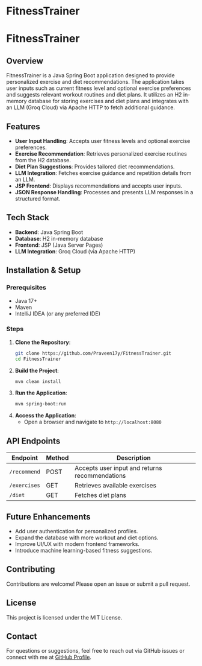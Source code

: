 # FitnessTrainer

# FitnessTrainer

## Overview
FitnessTrainer is a Java Spring Boot application designed to provide personalized exercise and diet recommendations. The application takes user inputs such as current fitness level and optional exercise preferences and suggests relevant workout routines and diet plans. It utilizes an H2 in-memory database for storing exercises and diet plans and integrates with an LLM (Groq Cloud) via Apache HTTP to fetch additional guidance.

## Features
- **User Input Handling**: Accepts user fitness levels and optional exercise preferences.
- **Exercise Recommendation**: Retrieves personalized exercise routines from the H2 database.
- **Diet Plan Suggestions**: Provides tailored diet recommendations.
- **LLM Integration**: Fetches exercise guidance and repetition details from an LLM.
- **JSP Frontend**: Displays recommendations and accepts user inputs.
- **JSON Response Handling**: Processes and presents LLM responses in a structured format.

## Tech Stack
- **Backend**: Java Spring Boot
- **Database**: H2 in-memory database
- **Frontend**: JSP (Java Server Pages)
- **LLM Integration**: Groq Cloud (via Apache HTTP)

## Installation & Setup
### Prerequisites
- Java 17+
- Maven
- IntelliJ IDEA (or any preferred IDE)

### Steps
1. **Clone the Repository**:
   ```sh
   git clone https://github.com/Praveen17y/FitnessTrainer.git
   cd FitnessTrainer
   ```
2. **Build the Project**:
   ```sh
   mvn clean install
   ```
3. **Run the Application**:
   ```sh
   mvn spring-boot:run
   ```
4. **Access the Application**:
   - Open a browser and navigate to `http://localhost:8080`

## API Endpoints
| Endpoint  | Method | Description |
|-----------|--------|-------------|
| `/recommend` | POST  | Accepts user input and returns recommendations |
| `/exercises` | GET   | Retrieves available exercises |
| `/diet` | GET   | Fetches diet plans |

## Future Enhancements
- Add user authentication for personalized profiles.
- Expand the database with more workout and diet options.
- Improve UI/UX with modern frontend frameworks.
- Introduce machine learning-based fitness suggestions.

## Contributing
Contributions are welcome! Please open an issue or submit a pull request.

## License
This project is licensed under the MIT License.

## Contact
For questions or suggestions, feel free to reach out via GitHub issues or connect with me at [GitHub Profile](https://github.com/Praveen17y).

